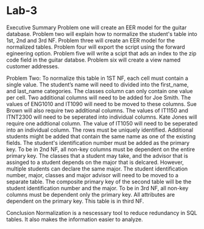 # Lab-3
Executive Summary
Problem one will create an EER model for the guitar database. Problem two will explain how to normalize the student's table into 1st, 2nd and 3rd NF. Problem three will create an EER model for the normalized tables. Problem four will export the script using the forward egineering option. Problem five will write a scipt that ads an index to the zip code field in the guitar databse. Problem six will create a view named customer addresses. 

Problem Two:
To normalize this table in 1ST NF, each cell must contain a single value.  The student’s name will need to divided into the first_name, and last_name categories. The classes column can only contain one value per cell. Two additional columns will need to be added for Joe Smith. The values of ENG1010 and IT1090 will need to be moved to these columns. Sue Brown will also require two additional columns. The values of IT1150 and ITNT2300 will need to be seperated into individual columns. Kate Jones will require one addtional column. The value of IT1050 will need to be seperated into an individual column. The rows must be uniquely identified. Additional students might be added that contain the same name as one of the existing fields. The student's identification number must be added as the primary key.
To be in 2nd NF, all non-key columns must be dependent on the entire primary key. The classes that a student may take, and the advisor that is assinged to a student depends on the major that is delcared. However, multiple students can declare the same major. The student identification number, major, classes and major advisor will need to be moved to a separate table. The composite primary key of the second table will be the student identification number and the major.
To be in 3rd NF, all non-key columns must be dependent only the primary key. All attributes are dependent on the primary key. This table is in third NF.

Conclusion
Normalization is a nescessary tool to reduce redundancy in SQL tables. It also makes the information easier to analyze. 

